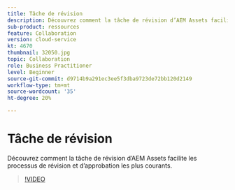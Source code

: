 ```yaml
---
title: Tâche de révision
description: Découvrez comment la tâche de révision d’AEM Assets facilite les processus de révision et d’approbation les plus courants.
sub-product: ressources
feature: Collaboration
version: cloud-service
kt: 4670
thumbnail: 32050.jpg
topic: Collaboration
role: Business Practitioner
level: Beginner
source-git-commit: d9714b9a291ec3ee5f3dba9723de72bb120d2149
workflow-type: tm+mt
source-wordcount: '35'
ht-degree: 20%

---
```



# Tâche de révision

Découvrez comment la tâche de révision d’AEM Assets facilite les processus de révision et d’approbation les plus courants.

>[!VIDEO](https://video.tv.adobe.com/v/32050/?quality=12&learn=on&hidetitle=true)